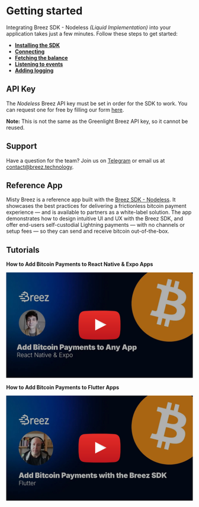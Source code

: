 # Getting started

Integrating Breez SDK - Nodeless *(Liquid Implementation)* into your application takes just a few minutes. Follow these steps to get started:
- **[Installing the SDK](/guide/install.md)**
- **[Connecting](/guide/connecting.md)**
- **[Fetching the balance](/guide/wallet_state.md)**
- **[Listening to events](/guide/events.md)**
- **[Adding logging](/guide/logging.md)**

## API Key
The _Nodeless_ Breez API key must be set in order for the SDK to work. 
You can request one for free by filling our form <a target="_blank" href="{{api_key_form_uri}}">here</a>.

**Note:** This is not the same as the Greenlight Breez API key, so it cannot be reused.

## Support

Have a question for the team? Join us on [Telegram](https://t.me/breezsdk) or email us at [contact@breez.technology](mailto:contact@breez.technology).

## Reference App

Misty Breez is a reference app built with the [Breez SDK - Nodeless](https://github.com/breez/breez-sdk-liquid-docs). It showcases the best practices for delivering a frictionless bitcoin payment experience — and is available to partners as a white-label solution. The app demonstrates how to design intuitive UI and UX with the Breez SDK, and offer end-users self-custodial Lightning payments — with no channels or setup fees — so they can send and receive bitcoin out-of-the-box.

## Tutorials

**How to Add Bitcoin Payments to React Native & Expo Apps** 

[![ReactNativeExpo](../images/ReactNativeExpo.jpg)](https://youtube.com/playlist?list=PLU5Dk7xLNHcQEzKPpjBJYqQRSpfQfFhml&si=DeVhXsIijAn19jvo)

**How to Add Bitcoin Payments to Flutter Apps**

[![Flutter](../images/Flutter.jpg)](https://youtube.com/playlist?list=PLU5Dk7xLNHcRkl4YvXOlIHvoi5-5n5Xpj&si=PaMt5V1rupYuMBRu)
